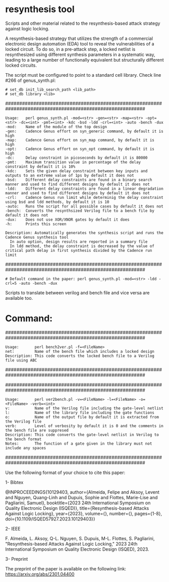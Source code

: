 # resynthesis tool

Scripts and other material related to the resynthesis-based attack strategy against logic locking.

A resynthesis-based strategy that utilizes the strength of a commercial electronic design automation (EDA) tool to reveal the vulnerabilities of a locked circuit. To do so, in a pre-attack step, a locked netlist is resynthesized using different synthesis parameters in a systematic way, leading to a large number of functionally equivalent but structurally different locked circuits.

The script must be configured to point to a standard cell library. Check line #266 of genus_synth.pl:
 ```
# set_db init_lib_search_path <lib_path>
# set_db library <lib>
 ```
 
 ##########################################################################################################
  ```
  Usage:   perl genus_synth.pl -mod=<str> -gen=<str> -map=<str> -opt=<str> -dc=<int> -pmt=<int> -kdc -bsd -ldd -crl=<int> -auto -bench -dux
  -mod:    Name of the module of the top design
  -gen:    Cadence Genus effort on syn_generic command, by default it is high
  -map:    Cadence Genus effort on syn_map command, by default it is high
  -opt:    Cadence Genus effort on syn_opt command, by default it is high
  -dc:     Delay constraint in picoseconds by default it is 80000
  -pmt:    Maximum transition value in percentage of the delay constraint by default it is 10%
  -kdc:    Sets the given delay constraint between key inputs and outputs to an extreme value of 1ps by default it does not
  -bsd:    Different delay constraints are found in a binary search manner and used to find different designs by default it does not
  -ldd:    Different delay constraints are found in a linear degradation manner and used to find different designs by default it does not
  -crl:    Cadence Genus run limit while determinig the delay constraint using bsd and ldd methods, by default it is 10
  -auto:   Runs the script for all possible cases by default it does not
  -bench:  Converts the resynthsized Verilog file to a bench file by default it does not
  -dux:    Does not use XOR/XNOR gates by default it does
  -h:      Prints this screen
  
  Description: Automatically generates the synthesis script and runs the Cadence Genus synthesis tool
    In auto option, design results are reported in a summary file
    In ldd method, the delay constraint is decreased by the value of critical path delay in first synthesis divided by the Cadence run limit
  ```
##########################################################################################################
 ```
# Default command in the paper: perl genus_synth.pl -mod=<str> -ldd -crl=5 -auto -bench -dux
```
Scripts to translate between verilog and bench file and vice versa are available too.

# Command:

##########################################################################################################
```
Usage:       perl bench2ver.pl -f=<FileName>                                      
net:         Name of the bench file which includes a locked design                
Description: This code converts the locked bench file to a Verilog file using ABC
```
##########################################################################################################

##########################################################################################################
```
Usage:       perl ver2bench.pl -v=<FileName> -l=<FileName> -o=<FileName> -verb=<int>                   
v:           Name of the Verilog file including the gate-level netlist                                 
l:           Name of the library file including the gate functions                                     
o:           Name of the output file by default it is extracted from the Verilog file                  
verb:        Level of verbosity by default it is 0 and the comments in the bench file are suppresed    
Description: This code converts the gate-level netlist in Verilog to the bench format                  
Notes:       The function of a gate given in the library must not include any spaces                   
```
##########################################################################################################

Use the following format of your choice to cite this paper:

1- Bibtex

@INPROCEEDINGS{10129403,
  author={Almeida, Felipe and Aksoy, Levent and Nguyen, Quang-Linh and Dupuis, Sophie and Flottes, Marie-Lise and Pagliarini, Samuel},
  booktitle={2023 24th International Symposium on Quality Electronic Design (ISQED)}, 
  title={Resynthesis-based Attacks Against Logic Locking}, 
  year={2023},
  volume={},
  number={},
  pages={1-8},
  doi={10.1109/ISQED57927.2023.10129403}}

2- IEEE

F. Almeida, L. Aksoy, Q-L. Nguyen, S. Dupuis, M-L. Flottes, S. Pagliarini, "Resynthesis-based Attacks Against Logic Locking," 2023 24th International Symposium on Quality Electronic Design (ISQED), 2023.

3- Preprint

The preprint of the paper is available on the following link: https://arxiv.org/abs/2301.04400
